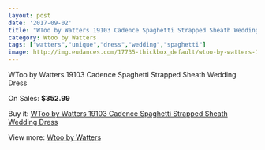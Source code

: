 ```yaml
---
layout: post
date: '2017-09-02'
title: "WToo by Watters 19103 Cadence Spaghetti Strapped Sheath Wedding Dress"
category: Wtoo by Watters
tags: ["watters","unique","dress","wedding","spaghetti"]
image: http://img.eudances.com/17735-thickbox_default/wtoo-by-watters-19103-cadence-spaghetti-strapped-sheath-wedding-dress.jpg
---
```

WToo by Watters 19103 Cadence Spaghetti Strapped Sheath Wedding Dress

On Sales: **$352.99**
<a href="https://www.eudances.com/en/wtoo-by-watters/5164-wtoo-by-watters-19103-cadence-spaghetti-strapped-sheath-wedding-dress.html"><amp-img layout="responsive" width="600" height="600" src="//img.eudances.com/17735-thickbox_default/wtoo-by-watters-19103-cadence-spaghetti-strapped-sheath-wedding-dress.jpg" alt="WToo by Watters 19103 Cadence Spaghetti Strapped Sheath Wedding Dress 0" /></a>
<a href="https://www.eudances.com/en/wtoo-by-watters/5164-wtoo-by-watters-19103-cadence-spaghetti-strapped-sheath-wedding-dress.html"><amp-img layout="responsive" width="600" height="600" src="//img.eudances.com/17737-thickbox_default/wtoo-by-watters-19103-cadence-spaghetti-strapped-sheath-wedding-dress.jpg" alt="WToo by Watters 19103 Cadence Spaghetti Strapped Sheath Wedding Dress 1" /></a>
<a href="https://www.eudances.com/en/wtoo-by-watters/5164-wtoo-by-watters-19103-cadence-spaghetti-strapped-sheath-wedding-dress.html"><amp-img layout="responsive" width="600" height="600" src="//img.eudances.com/17736-thickbox_default/wtoo-by-watters-19103-cadence-spaghetti-strapped-sheath-wedding-dress.jpg" alt="WToo by Watters 19103 Cadence Spaghetti Strapped Sheath Wedding Dress 2" /></a>

Buy it: [WToo by Watters 19103 Cadence Spaghetti Strapped Sheath Wedding Dress](https://www.eudances.com/en/wtoo-by-watters/5164-wtoo-by-watters-19103-cadence-spaghetti-strapped-sheath-wedding-dress.html "WToo by Watters 19103 Cadence Spaghetti Strapped Sheath Wedding Dress")

View more: [Wtoo by Watters](https://www.eudances.com/en/49-wtoo-by-watters "Wtoo by Watters")